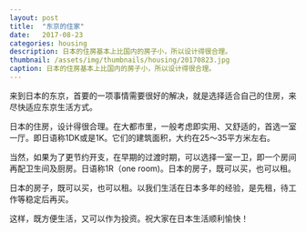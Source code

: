 ```yaml
---
layout: post
title:  "东京的住家"
date:   2017-08-23
categories: housing
description: 日本的住房基本上比国内的房子小，所以设计得很合理。
thumbnail: /assets/img/thumbnails/housing/20170823.jpg
caption: 日本的住房基本上比国内的房子小，所以设计得很合理。
---
```


来到日本的东京，首要的一项事情需要很好的解决，就是选择适合自己的住房，来尽快适应东京生活方式。

日本的住房，设计得很合理。在大都市里，一般考虑即实用、又舒适的，首选一室一厅。即日语称1DK或是1K。它们的建筑面积，大约在25～35平方米左右。


当然，如果为了更节约开支，在早期的过渡时期，可以选择一室一卫，即一个房间再配卫生间及厨房。日语称1R（one room)。日本的房子，既可以买，也可以租。

日本的房子，既可以买，也可以租。以我们生活在日本多年的经验，是先租，待工作等稳定后再买。

这样，既方便生活，又可以作为投资。祝大家在日本生活顺利愉快！
